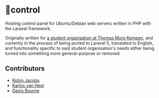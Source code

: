 # 🐧control

Hosting control panel for Ubuntu/Debian web servers written in PHP with the Laravel framework.

Originally written for [a student organisation at Thomas More Kempen](https://sinners.be/), and currently in the process of being ported to Laravel 5, translated to English, and functionality specific to said student organisation's needs either being turned into something more general-purpose or removed.

## Contributors

* [Robin Jacobs](https://github.com/RobinJ1995)
* [Karlos van Hest](https://github.com/karlosvh)
* [Denis Bourne](https://github.com/Dieseled-UP)
